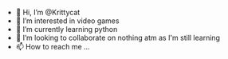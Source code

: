 - 👋 Hi, I’m @Krittycat
- 👀 I’m interested in video games
- 🌱 I’m currently learning python
- 💞️ I’m looking to collaborate on nothing atm as I'm still learning
- 📫 How to reach me ...

<!---
Krittycat/Krittycat is a ✨ special ✨ repository because its `README.md` (this file) appears on your GitHub profile.
You can click the Preview link to take a look at your changes.
--->
